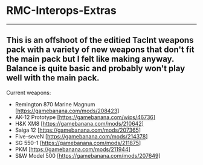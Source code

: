 # RMC-Interops-Extras
----------------------------------
This is an offshoot of the editied TacInt weapons pack with a variety of new weapons that don't fit the main pack but I felt like making anyway.  Balance is quite basic and probably won't play well with the main pack.
-----------------------------------

Current weapons:

- Remington 870 Marine Magnum [https://gamebanana.com/mods/208423]
- AK-12 Prototype [https://gamebanana.com/wips/46736]
- H&K XM8 [https://gamebanana.com/mods/210642]
- Saiga 12 [https://gamebanana.com/mods/207365]
- Five-seveN [https://gamebanana.com/mods/214378]
- SG 550-1 [https://gamebanana.com/mods/211875]
- PKM [https://gamebanana.com/mods/211944]
- S&W Model 500 [https://gamebanana.com/mods/207649]
